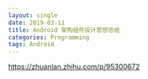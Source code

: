 ```yaml
---
layout: single
date: 2019-03-11
title: Android 架构组件设计思想总结
categories: Programming
tags: Android
---
```


https://zhuanlan.zhihu.com/p/95300672
